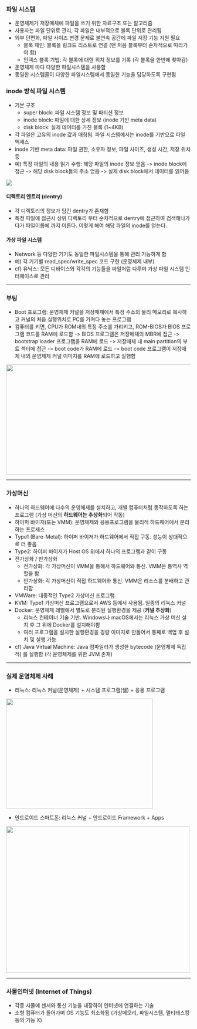 ### 파일 시스템
- 운영체제가 저장매체에 파일을 쓰기 위한 자료구조 또는 알고리즘
- 사용자는 파일 단위로 관리, 각 파일은 내부적으로 블록 단위로 관리됨
- 외부 단편화, 파일 사이즈 변경 문제로 불연속 공간에 파일 저장 기능 지원 필요
  - 블록 체인: 블록을 링크드 리스트로 연결 (맨 처음 블록부터 순차적으로 따라가야 함)
  - 인덱스 블록 기법: 각 블록에 대한 위치 정보를 기록 (각 블록을 한번에 찾아감)
- 운영체제 마다 다양한 파일시스템을 사용함
- 동일한 시스템콜이 다양한 파일시스템에서 동일한 기능을 담당하도록 구현됨

### inode 방식 파일 시스템
- 기본 구조
  - super block: 파일 시스템 정보 및 파티션 정보
  - inode block: 파일에 대한 상세 정보 (inode 기반 meta data)
  - disk block: 실제 데이터를 가진 블록 (1~4KB)
- 각 파일은 고유의 inode 값과 매칭됨. 파일 시스템에서는 inode를 기반으로 파일 액세스
- inode 기반 meta data: 파일 권한, 소유자 정보, 파일 사이즈, 생성 시간, 저장 위치 등
- 예) 특정 파일의 내용 읽기 수행: 해당 파일의 inode 정보 얻음 -> inode block에 접근 -> 해당 disk block들의 주소 얻음 -> 실제 disk block에서 데이터를 읽어옴

<img src=https://user-images.githubusercontent.com/65876994/93342081-dbbbe480-f869-11ea-9c4b-7243722db849.PNG>


#### 디렉토리 엔트리 (dentry)
- 각 디렉토리의 정보가 담긴 dentry가 존재함
- 특정 파일에 접근시 상위 디렉토리 부터 순차적으로 dentry에 접근하여 검색해나가다가 파일이름에 까지 이른다. 이렇게 해여 해당 파일의 inode를 얻는다.

#### 가상 파일 시스템
- Network 등 다양한 기기도 동일한 파일시스템을 통해 관리 가능하게 함
- 예) 각 기기별 read_spec/write_spec 코드 구현 (운영체제 내부)
- cf) 유닉스: 모든 디바이스와 각각의 기능들을 파일처럼 다루며 가상 파일 시스템 인터페이스로 관리

<hr></hr>

### 부팅
- Boot 프로그램: 운영체제 커널을 저장매체에서 특정 주소의 물리 메모리로 복사하고 커널의 처음 실행위치로 PC를 가져다 놓는 프로그램
- 컴퓨터를 키면, CPU가 ROM내의 특정 주소를 가리키고, ROM-BIOS가 BIOS 프로그램 코드를 RAM에 로드함 -> BIOS 프로그램은 저장매체의 MBR에 접근 -> bootstrap loader 프로그램을 RAM에 로드 -> 저장매체 내 main partition의 부트 섹터에 접근 -> boot code가 RAM에 로드 -> boot code 프로그램이 저장매체 내의 운영체제 커널 이미지를 RAM에 로드하고 실행함

<img src=https://user-images.githubusercontent.com/65876994/93405442-f91f9b80-f8c7-11ea-94a9-9be75496c4b0.PNG width=600 height=300 >

<hr></hr>

### 가상머신
- 하나의 하드웨어에 다수의 운영체제를 설치하고, 개별 컴퓨터처럼 동작하도록 하는 프로그램 (가상 머신의 **하드웨어는 추상화**되어 작동)
- 하이퍼 바이저(또는 VMM): 운영체제와 응용프로그램을 물리적 하드웨어에서 분리하는 프로세스
- Type1 (Bare-Metal): 하이퍼 바이저가 하드웨어에서 직접 구동. 성능이 상대적으로 더 좋음
- Type2: 하이퍼 바이저가 Host OS 위에서 하나의 프로그램과 같이 구동
- 전가상화 / 반가상화
  - 전가상화: 각 가상머신이 VMM을 통해서 하드웨어와 통신. VMM은 통역사 역할을 함
  - 반가상화: 각 가상머신이 직접 하드웨어와 통신. VMM은 리소스를 분배하고 관리함
- VMWare: 대중적인 Type2 가상머신 프로그램
- KVM: Type1 가상머신 프로그램으로서 AWS 등에서 사용됨. 일종의 리눅스 커널
- Docker: 운영체제 레벨에서 별도로 분리된 실행환경을 제공 (**커널 추상화**)
  - 리눅스 컨테이너 기술 기반. Windows나 macOS에서는 리눅스 가상 머신 설치 후 그 위에 Docker를 설치해야함
  - 여러 프로그램을 설치한 실행환경을 경량 이미지로 만들어서 통째로 백업 후 설치 및 실행 가능
- cf) Java Virtual Machine: Java 컴파일러가 생성한 bytecode (운영체제 독립적) 를 실행함 (각 운영체제를 위한 JVM 존재)

<hr></hr>

### 실제 운영체제 사례
- 리눅스: 리눅스 커널(운영체제) + 시스템 프로그램(쉘) + 응용 프로그램
<img src=https://user-images.githubusercontent.com/65876994/93427399-ba560980-f8f8-11ea-8010-9a4e689deef7.PNG width=400 height=300>

- 안드로이드 스마트폰: 리눅스 커널 + 안드로이드 Framework + Apps
<img src=https://user-images.githubusercontent.com/65876994/93427402-bb873680-f8f8-11ea-87a5-b586b0b1b1a1.PNG width=500 height=400>

<hr></hr>

### 사물인터넷 (Internet of Things)
- 각종 사물에 센서와 통신 기능을 내장하여 인터넷에 연결하는 기술
- 소형 컴퓨터가 들어가며 OS 기능도 최소화됨 (가상메모리, 파일시스템, 멀티태스킹 등의 기능 X)

